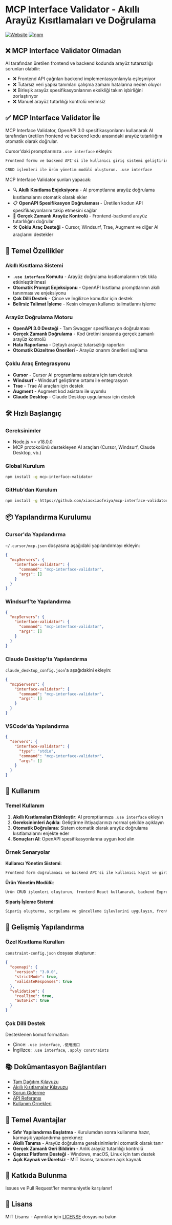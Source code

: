 # MCP Interface Validator - Akıllı Arayüz Kısıtlamaları ve Doğrulama

[![Website](https://img.shields.io/badge/GitHub-mcp--interface--validator-blue)](https://github.com/xiaoxiaofeiya/mcp-interface-validator)
[![npm](https://img.shields.io/badge/npm-install%20-g-red)](https://www.npmjs.com/package/mcp-interface-validator)

## ❌ MCP Interface Validator Olmadan

AI tarafından üretilen frontend ve backend kodunda arayüz tutarsızlığı sorunları olabilir:

- ❌ Frontend API çağrıları backend implementasyonlarıyla eşleşmiyor
- ❌ Tutarsız veri yapısı tanımları çalışma zamanı hatalarına neden oluyor
- ❌ Birleşik arayüz spesifikasyonlarının eksikliği takım işbirliğini zorlaştırıyor
- ❌ Manuel arayüz tutarlılığı kontrolü verimsiz

## ✅ MCP Interface Validator İle

MCP Interface Validator, OpenAPI 3.0 spesifikasyonlarını kullanarak AI tarafından üretilen frontend ve backend kodu arasındaki arayüz tutarlılığını otomatik olarak doğrular.

Cursor'daki promptlarınıza `.use interface` ekleyin:

```txt
Frontend formu ve backend API'si ile kullanıcı giriş sistemi geliştirin. .use interface
```

```txt
CRUD işlemleri ile ürün yönetim modülü oluşturun. .use interface
```

MCP Interface Validator şunları yapacak:
- 🔍 **Akıllı Kısıtlama Enjeksiyonu** - AI promptlarına arayüz doğrulama kısıtlamalarını otomatik olarak ekler
- 📋 **OpenAPI Spesifikasyon Doğrulaması** - Üretilen kodun API spesifikasyonlarını takip etmesini sağlar
- 🔄 **Gerçek Zamanlı Arayüz Kontrolü** - Frontend-backend arayüz tutarlılığını doğrular
- 🛠️ **Çoklu Araç Desteği** - Cursor, Windsurf, Trae, Augment ve diğer AI araçlarını destekler

## 🚀 Temel Özellikler

### Akıllı Kısıtlama Sistemi
- **`.use interface` Komutu** - Arayüz doğrulama kısıtlamalarının tek tıkla etkinleştirilmesi
- **Otomatik Prompt Enjeksiyonu** - OpenAPI kısıtlama promptlarının akıllı tanınması ve enjeksiyonu
- **Çok Dilli Destek** - Çince ve İngilizce komutlar için destek
- **Belirsiz Talimat İşleme** - Kesin olmayan kullanıcı talimatlarını işleme

### Arayüz Doğrulama Motoru
- **OpenAPI 3.0 Desteği** - Tam Swagger spesifikasyon doğrulaması
- **Gerçek Zamanlı Doğrulama** - Kod üretimi sırasında gerçek zamanlı arayüz kontrolü
- **Hata Raporlama** - Detaylı arayüz tutarsızlığı raporları
- **Otomatik Düzeltme Önerileri** - Arayüz onarım önerileri sağlama

### Çoklu Araç Entegrasyonu
- **Cursor** - Cursor AI programlama asistanı için tam destek
- **Windsurf** - Windsurf geliştirme ortamı ile entegrasyon
- **Trae** - Trae AI araçları için destek
- **Augment** - Augment kod asistanı ile uyumlu
- **Claude Desktop** - Claude Desktop uygulaması için destek

## 🛠️ Hızlı Başlangıç

### Gereksinimler
- Node.js >= v18.0.0
- MCP protokolünü destekleyen AI araçları (Cursor, Windsurf, Claude Desktop, vb.)

### Global Kurulum

```bash
npm install -g mcp-interface-validator
```

### GitHub'dan Kurulum

```bash
npm install -g https://github.com/xiaoxiaofeiya/mcp-interface-validator.git
```

## 📦 Yapılandırma Kurulumu

### Cursor'da Yapılandırma

`~/.cursor/mcp.json` dosyasına aşağıdaki yapılandırmayı ekleyin:

```json
{
  "mcpServers": {
    "interface-validator": {
      "command": "mcp-interface-validator",
      "args": []
    }
  }
}
```

### Windsurf'te Yapılandırma

```json
{
  "mcpServers": {
    "interface-validator": {
      "command": "mcp-interface-validator",
      "args": []
    }
  }
}
```

### Claude Desktop'ta Yapılandırma

`claude_desktop_config.json`'a aşağıdakini ekleyin:

```json
{
  "mcpServers": {
    "interface-validator": {
      "command": "mcp-interface-validator",
      "args": []
    }
  }
}
```

### VSCode'da Yapılandırma

```json
{
  "servers": {
    "interface-validator": {
      "type": "stdio",
      "command": "mcp-interface-validator",
      "args": []
    }
  }
}
```

## 🎯 Kullanım

### Temel Kullanım

1. **Akıllı Kısıtlamaları Etkinleştir**: AI promptlarınıza `.use interface` ekleyin
2. **Gereksinimleri Açıkla**: Geliştirme ihtiyaçlarınızı normal şekilde açıklayın
3. **Otomatik Doğrulama**: Sistem otomatik olarak arayüz doğrulama kısıtlamalarını enjekte eder
4. **Sonuçları Al**: OpenAPI spesifikasyonlarına uygun kod alın

### Örnek Senaryolar

**Kullanıcı Yönetim Sistemi**:
```txt
Frontend form doğrulaması ve backend API'si ile kullanıcı kayıt ve giriş işlevselliği geliştirin. .use interface
```

**Ürün Yönetim Modülü**:
```txt
Ürün CRUD işlemleri oluşturun, frontend React kullanarak, backend Express kullanarak. .use interface
```

**Sipariş İşleme Sistemi**:
```txt
Sipariş oluşturma, sorgulama ve güncelleme işlevlerini uygulayın, frontend-backend veri yapısı tutarlılığını sağlayın. .use interface
```

## 🔧 Gelişmiş Yapılandırma

### Özel Kısıtlama Kuralları

`constraint-config.json` dosyası oluşturun:

```json
{
  "openapi": {
    "version": "3.0.0",
    "strictMode": true,
    "validateResponses": true
  },
  "validation": {
    "realTime": true,
    "autoFix": true
  }
}
```

### Çok Dilli Destek

Desteklenen komut formatları:
- Çince: `.use interface`, `.使用接口`
- İngilizce: `.use interface`, `.apply constraints`

## 📚 Dokümantasyon Bağlantıları

- [Tam Dağıtım Kılavuzu](./COMPLETE-DEPLOYMENT-GUIDE.md)
- [Akıllı Kısıtlamalar Kılavuzu](./INTELLIGENT-VALIDATION-GUIDE.md)
- [Sorun Giderme](./TROUBLESHOOTING.md)
- [API Referansı](./api/README.md)
- [Kullanım Örnekleri](./examples/README.md)

## 🌟 Temel Avantajlar

- **Sıfır Yapılandırma Başlatma** - Kurulumdan sonra kullanıma hazır, karmaşık yapılandırma gerekmez
- **Akıllı Tanıma** - Arayüz doğrulama gereksinimlerini otomatik olarak tanır
- **Gerçek Zamanlı Geri Bildirim** - Anlık arayüz tutarlılığı kontrolü
- **Çapraz Platform Desteği** - Windows, macOS, Linux için tam destek
- **Açık Kaynak ve Ücretsiz** - MIT lisansı, tamamen açık kaynak

## 🤝 Katkıda Bulunma

Issues ve Pull Request'ler memnuniyetle karşılanır!

## 📄 Lisans

MIT Lisansı - Ayrıntılar için [LICENSE](../LICENSE) dosyasına bakın
